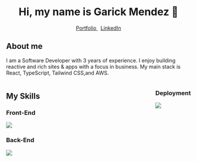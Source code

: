 <div align="center">
  <h1>Hi, my name is Garick Mendez 👋</h1>
  <div">
    <a href="https://garickm.com">
      Portfolio
    </a>
    &nbsp;
    <a href="https://linkedin.com/in/garick-mendez/">
      LinkedIn
    </a>
  </div>
</div>

<div align="left">
  <h2>About me</h2>
  <p>I am a Software Developer with 3 years of experience. I enjoy building reactive and rich sites & apps with a focus in business. My main stack is React, TypeScript, Tailwind CSS,and AWS.</p>
</div>

<div style="display: flex; justify-content: space-between;">
  <div>
    <h2>My Skills</h2>
    <div>
      <h3>Front-End</h3>
      <img src="https://skillicons.dev/icons?i=react,ts,tailwind,next&perline=2" />
    </div>
    <div>
      <h3>Back-End</h3>
      <img src="https://skillicons.dev/icons?i=python,nodejs,php&perline=2" />
    </div>
  </div>
  <div>
      <h3>Deployment</h3>
      <img src="https://skillicons.dev/icons?i=aws,docker&perline=2" />
  </div>
</div>

